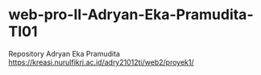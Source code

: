 # web-pro-II-Adryan-Eka-Pramudita-TI01
Repository Adryan Eka Pramudita
https://kreasi.nurulfikri.ac.id/adry21012ti/web2/proyek1/
